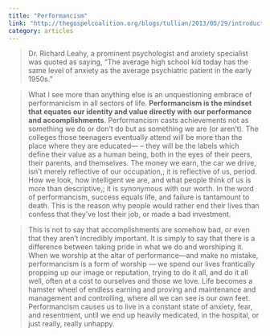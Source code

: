 ```yaml
---
title: "Performancism"
link: "http://thegospelcoalition.org/blogs/tullian/2013/05/29/introduction-to-one-way-love/"
category: articles
---
```


> Dr. Richard Leahy, a prominent psychologist and anxiety specialist was
> quoted as saying, “The average high school kid today has the same level of
> anxiety as the average psychiatric patient in the early 1950s.”

> What I see more than anything else is an unquestioning embrace of
> performanicism in all sectors of life. **Performancism is the mindset that
> equates our identity and value directly with our performance and
> accomplishments**. Performancism casts achievements not as something we do
> or don’t do but as something we are (or aren’t). The colleges those
> teenagers eventually attend will be more than the place where they are
> educated— – they will be the labels which define their value as a human
> being, both in the eyes of their peers, their parents, and themselves. The
> money we earn, the car we drive, isn’t merely reflective of our
> occupation,; it is reflective of us, period. How we look, how intelligent
> we are, and what people think of us is more than descriptive,; it is
> synonymous with our worth. In the word of performancism, success equals
> life, and failure is tantamount to death. This is the reason why people
> would rather end their lives than confess that they’ve lost their job, or
> made a bad investment.

> This is not to say that accomplishments are somehow bad, or even that they
> aren’t incredibly important. It is simply to say that there is a
> difference between taking pride in what we do and worshiping it. When we
> worship at the altar of performance—and make no mistake, performancism is
> a form of worship — we spend our lives frantically propping up our image
> or reputation, trying to do it all, and do it all well, often at a cost to
> ourselves and those we love. Life becomes a hamster wheel of endless
> earning and proving and maintenance and management and controlling, where
> all we can see is our own feet. Performancism causes us to live in a
> constant state of anxiety, fear, and resentment, until we end up heavily
> medicated, in the hospital, or just really, really unhappy.
